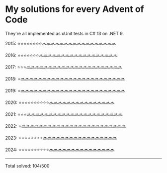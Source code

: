 # My solutions for every Advent of Code

They're all implemented as xUnit tests in C# 13 on .NET 9.

2015: ⭐⭐⭐⭐⭐⭐⭐⭐🔜🔜🔜🔜🔜🔜🔜🔜🔜🔜🔜🔜🔜🔜🔜🔜🔜

2016: ⭐⭐⭐⭐⭐⭐⭐🔜🔜🔜🔜🔜🔜🔜🔜🔜🔜🔜🔜🔜🔜🔜🔜🔜🔜

2017: ⭐⭐⭐🔜🔜🔜🔜🔜🔜🔜🔜🔜🔜🔜🔜🔜🔜🔜🔜🔜🔜🔜🔜🔜🔜

2018: ⭐🔜🔜🔜🔜🔜🔜🔜🔜🔜🔜🔜🔜🔜🔜🔜🔜🔜🔜🔜🔜🔜🔜🔜🔜

2019: ⭐🔜🔜🔜🔜🔜🔜🔜🔜🔜🔜🔜🔜🔜🔜🔜🔜🔜🔜🔜🔜🔜🔜🔜🔜

2020: ⭐⭐⭐⭐⭐⭐⭐⭐⭐⭐🔜🔜🔜🔜🔜🔜🔜🔜🔜🔜🔜🔜🔜🔜🔜

2021: ⭐⭐⭐🔜🔜🔜🔜🔜🔜🔜🔜🔜🔜🔜🔜🔜🔜🔜🔜🔜🔜🔜🔜🔜🔜

2022: ⭐🔜🔜🔜🔜🔜🔜🔜🔜🔜🔜🔜🔜🔜🔜🔜🔜🔜🔜🔜🔜🔜🔜🔜🔜

2023: ⭐⭐⭐⭐⭐⭐⭐⭐🔜🔜🔜🔜🔜🔜🔜🔜🔜🔜🔜🔜🔜🔜🔜🔜🔜

2024: ⭐⭐⭐⭐⭐⭐⭐⭐⭐⭐🔜🔜🔜🔜🔜🔜🔜🔜🔜🔜🔜🔜🔜🔜🔜

---

Total solved: 104/500
